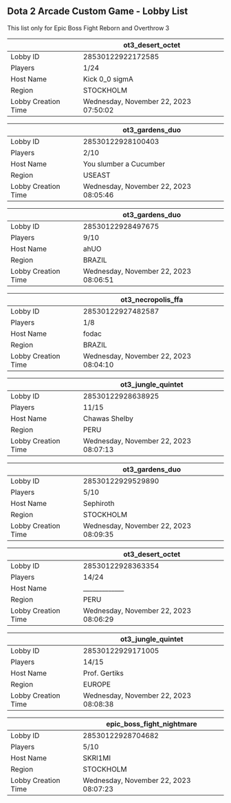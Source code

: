 ## Dota 2 Arcade Custom Game - Lobby List

This list only for Epic Boss Fight Reborn and Overthrow 3

|  | ot3_desert_octet |
| ------ | ------ |
| Lobby ID | 28530122922172585 |
| Players | 1/24 |
| Host Name | Kick 0_0 sigmA |
| Region | STOCKHOLM |
| Lobby Creation Time | Wednesday, November 22, 2023 07:50:02 |


|  | ot3_gardens_duo |
| ------ | ------ |
| Lobby ID | 28530122928100403 |
| Players | 2/10 |
| Host Name | You slumber a Cucumber |
| Region | USEAST |
| Lobby Creation Time | Wednesday, November 22, 2023 08:05:46 |


|  | ot3_gardens_duo |
| ------ | ------ |
| Lobby ID | 28530122928497675 |
| Players | 9/10 |
| Host Name | ahUO |
| Region | BRAZIL |
| Lobby Creation Time | Wednesday, November 22, 2023 08:06:51 |


|  | ot3_necropolis_ffa |
| ------ | ------ |
| Lobby ID | 28530122927482587 |
| Players | 1/8 |
| Host Name | fodac |
| Region | BRAZIL |
| Lobby Creation Time | Wednesday, November 22, 2023 08:04:10 |


|  | ot3_jungle_quintet |
| ------ | ------ |
| Lobby ID | 28530122928638925 |
| Players | 11/15 |
| Host Name | Chawas Shelby |
| Region | PERU |
| Lobby Creation Time | Wednesday, November 22, 2023 08:07:13 |


|  | ot3_gardens_duo |
| ------ | ------ |
| Lobby ID | 28530122929529890 |
| Players | 5/10 |
| Host Name | Sephiroth |
| Region | STOCKHOLM |
| Lobby Creation Time | Wednesday, November 22, 2023 08:09:35 |


|  | ot3_desert_octet |
| ------ | ------ |
| Lobby ID | 28530122928363354 |
| Players | 14/24 |
| Host Name | _____________ |
| Region | PERU |
| Lobby Creation Time | Wednesday, November 22, 2023 08:06:29 |


|  | ot3_jungle_quintet |
| ------ | ------ |
| Lobby ID | 28530122929171005 |
| Players | 14/15 |
| Host Name | Prof. Gertiks |
| Region | EUROPE |
| Lobby Creation Time | Wednesday, November 22, 2023 08:08:38 |


|  | epic_boss_fight_nightmare |
| ------ | ------ |
| Lobby ID | 28530122928704682 |
| Players | 5/10 |
| Host Name | SKRI1MI |
| Region | STOCKHOLM |
| Lobby Creation Time | Wednesday, November 22, 2023 08:07:23 |


